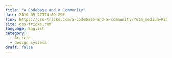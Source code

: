 ```yaml
---
title: "A Codebase and a Community"
date: 2019-09-27T14:09:29Z
link: https://css-tricks.com/a-codebase-and-a-community/?utm_medium=RSS&utm_source=news.12bit.vn
site: css-tricks.com
language: English
category:
  - Article
  - design systems
draft: false
---
```

